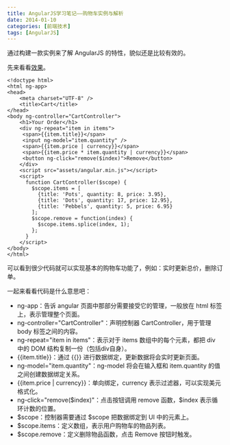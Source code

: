 ```yaml
---
title: AngularJS学习笔记——购物车实例与解析
date: 2014-01-10
categories: [前端技术]
tags: [AngularJS]
---
```


通过构建一款实例来了解 AngularJS 的特性，貌似还是比较有效的。

先来看看[效果](/demos/angular/cart.html)。
```
<!doctype html>
<html ng-app>
<head>
	<meta charset="UTF-8" />
	<title>Cart</title>
</head>
<body ng-controller="CartController">
	<h1>Your Order</h1>
	<div ng-repeat="item in items">
	 <span>{{item.title}}</span>
	 <input ng-model="item.quantity" />
	 <span>{{item.price | currency}}</span>
	 <span>{{item.price * item.quantity | currency}}</span>
	 <button ng-click="remove($index)">Remove</button>
	</div>
	<script src="assets/angular.min.js"></script>
	<script>
	  function CartController($scope) {
	    $scope.items = [
	      {title: 'Pots', quantity: 8, price: 3.95},
	      {title: 'Dots', quantity: 17, price: 12.95},
	      {title: 'Pebbels', quantity: 5, price: 6.95}
	    ];
	    $scope.remove = function(index) {
	      $scope.items.splice(index, 1);
	    };
	  }
	</script>
</body>
</html>
```

可以看到很少代码就可以实现基本的购物车功能了，例如：实时更新总价，删除订单。

一起来看看代码是什么意思吧：

* ng-app：告诉 angular 页面中那部分需要接受它的管理，一般放在 html 标签上，表示管理整个页面。
* ng-controller="CartController"：声明控制器 CartController，用于管理 body 标签之间的内容。
* ng-repeat="item in items"：表示对于 items 数组中的每个元素，都把 div 中的 DOM 结构复制一份（包括div自身）。
* {{item.title}}：通过 {{}} 进行数据绑定，更新数据将会实时更新页面。
* ng-model="item.quantity"：ng-model 将会在输入框和 item.quantity 的值之间创建数据绑定关系。
* {{item.price | currency}}：单向绑定，currency 表示过滤器，可以实现美元格式化。
* ng-click="remove($index)"：点击按钮调用 remove 函数，$index 表示循环计数的位置。
* $scope：控制器需要通过 $scope 把数据绑定到 UI 中的元素上。
* $scope.items：定义数组，表示用户购物车的物品列表。
* $scope.remove：定义删除物品函数，点击 Remove 按钮时触发。
